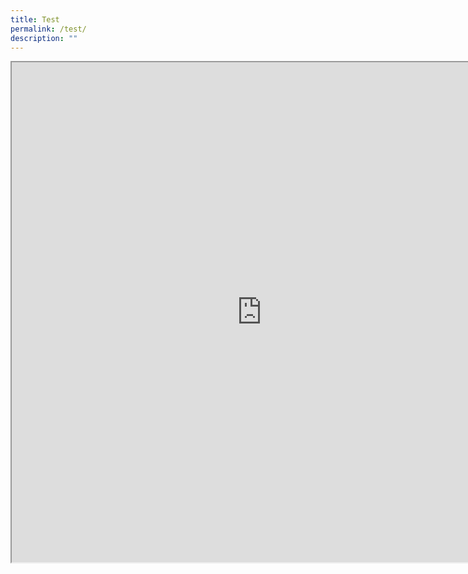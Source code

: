 ```yaml
---
title: Test
permalink: /test/
description: ""
---
```

<iframe height="800" width="800" src="https://www.google.com/maps/d/u/0/embed?mid=1Wq14XYkU955dfufw67TVKWcpEaG_d6o&amp;ehbc=2E312F"></iframe>

